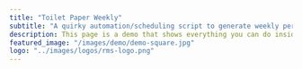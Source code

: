 ```yaml
---
title: "Toilet Paper Weekly"
subtitle: "A quirky automation/scheduling script to generate weekly personalized Zines"
description: This page is a demo that shows everything you can do inside portfolio and blog posts.
featured_image: "/images/demo/demo-square.jpg"
logo: "../images/logos/rms-logo.png"
---
```

